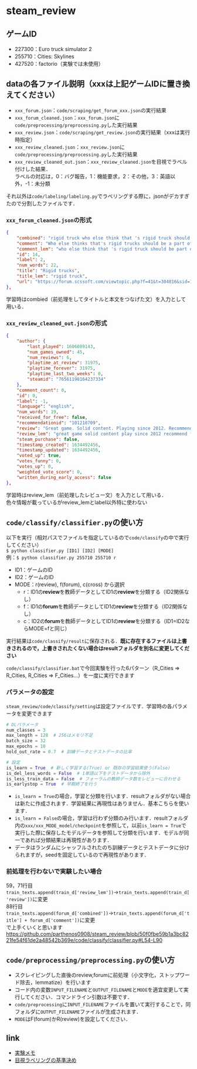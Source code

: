 # steam_review

## ゲームID
- 227300：Euro truck simulator 2
- 255710：Cities: Skylines
- 427520：factorio（実験では未使用）

## dataの各ファイル説明（xxxは上記ゲームIDに置き換えてください）
- `xxx_forum.json`：`code/scraping/get_forum_xxx.json`の実行結果
- `xxx_forum_cleaned.json`：`xxx_forum.json`に`code/preprocessing/preprocessing.py`した実行結果
- `xxx_review.json`：`code/scraping/get_review.json`の実行結果（xxxは実行時指定）
- `xxx_review_cleaned.json`：`xxx_review.json`に`code/preprocessing/preprocessing.py`した実行結果
- `xxx_review_cleaned_out.json`：`xxx_review_cleaned.json`を目視でラベル付けした結果．  
ラベルの対応は，0：バグ報告，1：機能要求，2：その他，3：英語以外，-1：未分類

それ以外は`code/labeling/labeling.py`でラベリングする際に，jsonがデカすぎたので分割したファイルです．

### `xxx_forum_cleaned.json`の形式
```json
{
    "combined": "rigid truck who else think that 's rigid truck should be part of ets at to think would be cool correct spelling",
    "comment": "Who else thinks that's rigid trucks should be a part of ets and ats to. I think would be cool.\n\nCorrected spelling",
    "comment_lem": "who else think that 's rigid truck should be part of ets at to think would be cool correct spelling",
    "id": 14,
    "label": 2,
    "num_words": 22,
    "title": "Rigid trucks",
    "title_lem": "rigid truck",
    "url": "https://forum.scssoft.com/viewtopic.php?f=41&t=304816&sid=756637e85960522bd70695712dbd8353"
},
```
学習時はcombied（前処理をしてタイトルと本文をつなげた文）を入力として用いる．

### `xxx_review_cleaned_out.json`の形式
```json
{
    "author": {
        "last_played": 1606089143,
        "num_games_owned": 45,
        "num_reviews": 6,
        "playtime_at_review": 31975,
        "playtime_forever": 31975,
        "playtime_last_two_weeks": 0,
        "steamid": "76561198164237334"
    },
    "comment_count": 0,
    "id": 0,
    "label": -1,
    "language": "english",
    "num_words": 19,
    "received_for_free": false,
    "recommendationid": "101210709",
    "review": "Great game. Solid content. Playing since 2012. Recommended for trucking enth，usiast, driving thousand kilometers at 80 kph.\nValue 10/10.",
    "review_lem": "great game solid content play since 2012 recommend for truck enthusiast drive thousand kilometer at 80 kph value 10/10",
    "steam_purchase": false,
    "timestamp_created": 1634492456,
    "timestamp_updated": 1634492456,
    "voted_up": true,
    "votes_funny": 0,
    "votes_up": 0,
    "weighted_vote_score": 0,
    "written_during_early_access": false
},
```
学習時はreview_lem（前処理したレビュー文）を入力として用いる．  
色々情報が載っているがreview_lemとlabel以外特に使わない

## `code/classify/classifier.py`の使い方
以下を実行（相対パスでファイルを指定しているので`code/classify`の中で実行してください）  
`$ python classifier.py [ID1] [ID2] [MODE]`  
例：`$ python classifier.py 255710 255710 r`
- ID1：ゲームのID
- ID2：ゲームのID
- MODE：r(review), f(forum), c(cross) から選択
    - r：ID1の**review**を教師データとしてID1の**review**を分類する（ID2関係なし）
    - f：ID1の**forum**を教師データとしてID1の**review**を分類する（ID2関係なし）
    - c：ID2の**forum**を教師データとしてID1の**review**を分類する（ID1=ID2ならMODE=fと同じ）

実行結果は`code/classify/result`に保存される．**既に存在するファイルは上書きされるので，上書きされたくない場合はresultフォルダを別名に変更してください**

`code/classify/classifier.bat`で今回実験を行った6パターン（R_Cities ⇒ R_Cities, R_Cities ⇒ F_Cities...）を一度に実行できます

### パラメータの設定
`steam_review/code/classify/setting`は設定ファイルです．学習時の各パラメータを変更できます
```python
# DLパラメータ
num_classes = 3
max_length = 128  # 256はメモリ不足
batch_size = 32
max_epochs = 10
hold_out_rate = 0.7  # 訓練データとテストデータの比率

# 設定
is_learn = True  # 新しく学習する(True) or 既存の学習結果使う(False)
is_del_less_words = False  # 1単語以下をテストデータから除外
is_less_train_data = False  # フォーラムの教師データ数をレビューに合わせる
is_earlystop = True  # 早期終了を行う
```
- `is_learn = True`の場合，学習と分類を行います．resultフォルダがない場合は新たに作成されます．学習結果に再現性はありません．基本こちらを使います．  
- `is_learn = False`の場合，学習は行わず分類のみ行います．resultフォルダ内の`xxx/xxx_MODE_model/checkpoint`を参照して，以前`is_learn = True`で実行した際に保存したモデルデータを参照して分類を行います．モデルが同一であれば分類結果は再現性があります．
- データはランダムにシャッフルされたのち訓練データとテストデータに分けられますが，seedを固定しているので再現性があります．

### 前処理を行わないで実験したい場合
59，71行目`train_texts.append(train_d['review_lem'])`→`train_texts.append(train_d['review'])`に変更  
88行目`train_texts.append(forum_d['combined'])`→`train_texts.append(forum_d['title'] + forum_d['comment'])`に変更  
で上手くいくと思います
https://github.com/parthenos0908/steam_review/blob/50f0fbe59b1a3bc8221fe54f61de2a48542b369e/code/classify/classifier.py#L54-L90


## `code/preprocessing/preprocessing.py`の使い方
- スクレイピングした直後のreview,forumに前処理（小文字化，ストップワード除去，lemmatize）を行います
- コード内の変数`INPUT_FILENAME`と`OUTPUT_FILENAME`と`MODE`を適宜変更して実行してください．コマンドライン引数は不要です．
- `code/preprocessing`に`INPUT_FILENAME`ファイルを置いて実行することで，同フォルダに`OUTPUT_FILENAME`ファイルが生成されます．
- `MODE`はF(forum)かR(review)を設定してください．

## link
- [実験メモ](https://hackmd.io/ufssII94QwC2EuZRT1PcUw)
- [目視ラベリングの基準決め](https://hackmd.io/O0oe4PYNQWaVdcLDaL35Pg)
